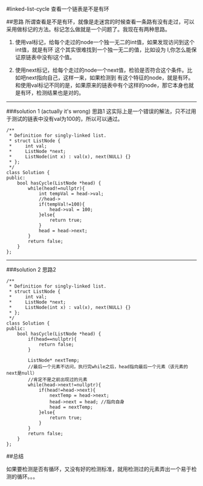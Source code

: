 #linked-list-cycle
查看一个链表是不是有环

##思路
所谓查看是不是有环，就像是走迷宫的时候查看一条路有没有走过，可以采用做标记的方法。标记怎么做就是一个问题了。我现在有两种思路。

1. 
    使用val标记，给每个走过的node一个独一无二的int值，如果发现访问到这个int值，就是有环
    这个其实很难找到一个独一无二的值，比如设为 I,你怎么能保证原链表中没有I这个值。

2. 
    使用next标记，给每个走过的node一个next值，检验是否符合这个条件。比如吧next指向自己，这样一来，如果检测到
    有这个特征的node，就是有环。和使用val标记不同的是，如果原来的链表中有个这样的node，那它本身也就是有环，检测结果也是对的。



---
###solution 1 (actually it's wrong)
思路1 这实际上是一个错误的解法，只不过用于测试的链表中没有val为100的，所以可以通过。

    /**
     * Definition for singly-linked list.
     * struct ListNode {
     *     int val;
     *     ListNode *next;
     *     ListNode(int x) : val(x), next(NULL) {}
     * };
     */
    class Solution {
    public:
        bool hasCycle(ListNode *head) {
            while(head!=nullptr){
                int tempVal = head->val;
                //head->
                if(tempVal!=100){
                    head->val = 100;
                }else{
                    return true;
                }
                head = head->next;
            }
            return false;
        }
    };

---
###solution 2
思路2

    /**
     * Definition for singly-linked list.
     * struct ListNode {
     *     int val;
     *     ListNode *next;
     *     ListNode(int x) : val(x), next(NULL) {}
     * };
     */
    class Solution {
    public:
        bool hasCycle(ListNode *head) {
            if(head==nullptr){
                return false;
            }
            
            ListNode* nextTemp;
            //最后一个元素不访问，执行完while之后，head指向最后一个元素（该元素的next是null）
            //肯定不是之前出现过的元素
            while(head->next!=nullptr){ 
                if(head!=head->next){
                    nextTemp = head->next;
                    head->next = head; //指向自身
                    head = nextTemp;
                }else{
                    return true;
                }
            }
            return false;
        }
    };



##总结

如果要检测是否有循环，又没有好的检测标准，就用检测过的元素弄出一个易于检测的循环。。。
